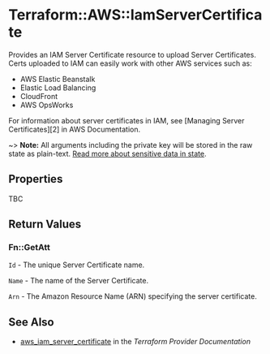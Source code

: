 # Terraform::AWS::IamServerCertificate

Provides an IAM Server Certificate resource to upload Server Certificates.
Certs uploaded to IAM can easily work with other AWS services such as:

- AWS Elastic Beanstalk
- Elastic Load Balancing
- CloudFront
- AWS OpsWorks

For information about server certificates in IAM, see [Managing Server
Certificates][2] in AWS Documentation.

~> **Note:** All arguments including the private key will be stored in the raw state as plain-text.
[Read more about sensitive data in state](/docs/state/sensitive-data.html).

## Properties

TBC

## Return Values

### Fn::GetAtt

`Id` - The unique Server Certificate name.

`Name` - The name of the Server Certificate.

`Arn` - The Amazon Resource Name (ARN) specifying the server certificate.

## See Also

* [aws_iam_server_certificate](https://www.terraform.io/docs/providers/aws/r/iam_server_certificate.html) in the _Terraform Provider Documentation_